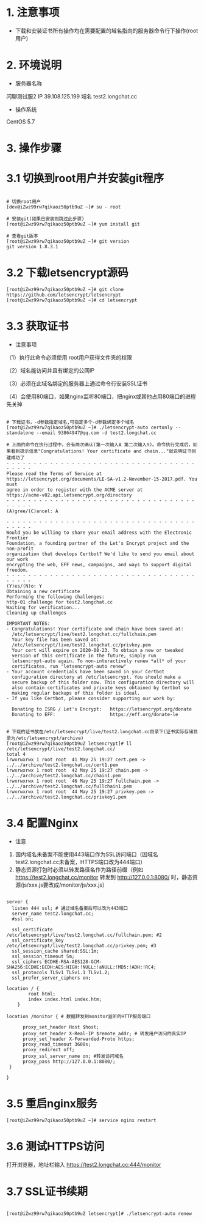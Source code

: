 # 1. 注意事项

* 下载和安装证书所有操作均在需要配置的域名指向的服务器命令行下操作(root用户)

# 2. 环境说明

* 服务器名称
  
 闪聊测试服2 IP 39.108.125.199 域名 test2.longchat.cc

* 操作系统

 CentOS 5.7 

 # 3. 操作步骤

# 3.1 切换到root用户并安装git程序

```shell

# 切换root用户
[dev@iZwz99rw7qikaoz50ptb9uZ ~]# su - root 

# 安装git(如果已安装则跳过此步骤)
[root@iZwz99rw7qikaoz50ptb9uZ ~]# yum install git

# 查看git版本
[root@iZwz99rw7qikaoz50ptb9uZ ~]# git version
git version 1.8.3.1

```

# 3.2 下载letsencrypt源码

```shell
[root@iZwz99rw7qikaoz50ptb9uZ ~]# git clone https://github.com/letsencrypt/letsencrypt 
[root@iZwz99rw7qikaoz50ptb9uZ ~]# cd letsencrypt 
```

# 3.3 获取证书

* 注意事项

（1）执行此命令必须使用 root用户获得文件夹的权限

（2）域名能访问并且有绑定的公网IP

（3）必须在此域名绑定的服务器上通过命令行安装SSL证书

（4）会使用80端口，如果nginx监听80端口，把nginx或其他占用80端口的进程先关掉

 ```shell

# 下载证书，-d参数指定域名,可指定多个-d参数绑定多个域名
[root@iZwz99rw7qikaoz50ptb9uZ ~]# ./letsencrypt-auto certonly --standalone --email 93864947@qq.com -d test2.longchat.cc

# 上面的命令在执行过程中，会有两次确认(第一次输入A 第二次输入Y)。命令执行完成后，如果看到提示信息"Congratulations! Your certificate and chain..."就说明证书创建成功了
- - - - - - - - - - - - - - - - - - - - - - - - - - - - - - - - - - - - - - - -
Please read the Terms of Service at
https://letsencrypt.org/documents/LE-SA-v1.2-November-15-2017.pdf. You must
agree in order to register with the ACME server at
https://acme-v02.api.letsencrypt.org/directory
- - - - - - - - - - - - - - - - - - - - - - - - - - - - - - - - - - - - - - - -
(A)gree/(C)ancel: A

- - - - - - - - - - - - - - - - - - - - - - - - - - - - - - - - - - - - - - - -
Would you be willing to share your email address with the Electronic Frontier
Foundation, a founding partner of the Let's Encrypt project and the non-profit
organization that develops Certbot? We'd like to send you email about our work
encrypting the web, EFF news, campaigns, and ways to support digital freedom.
- - - - - - - - - - - - - - - - - - - - - - - - - - - - - - - - - - - - - - - -
(Y)es/(N)o: Y
Obtaining a new certificate
Performing the following challenges:
http-01 challenge for test2.longchat.cc
Waiting for verification...
Cleaning up challenges

IMPORTANT NOTES:
 - Congratulations! Your certificate and chain have been saved at:
   /etc/letsencrypt/live/test2.longchat.cc/fullchain.pem
   Your key file has been saved at:
   /etc/letsencrypt/live/test2.longchat.cc/privkey.pem
   Your cert will expire on 2020-08-23. To obtain a new or tweaked
   version of this certificate in the future, simply run
   letsencrypt-auto again. To non-interactively renew *all* of your
   certificates, run "letsencrypt-auto renew"
 - Your account credentials have been saved in your Certbot
   configuration directory at /etc/letsencrypt. You should make a
   secure backup of this folder now. This configuration directory will
   also contain certificates and private keys obtained by Certbot so
   making regular backups of this folder is ideal.
 - If you like Certbot, please consider supporting our work by:

   Donating to ISRG / Let's Encrypt:   https://letsencrypt.org/donate
   Donating to EFF:                    https://eff.org/donate-le


# 下载的证书放在/etc/letsencrypt/live/test2.longchat.cc目录下(证书实际存储目录为/etc/letsencrypt/archive)
[root@iZwz99rw7qikaoz50ptb9uZ letsencrypt]# ll /etc/letsencrypt/live/test2.longchat.cc/
total 4 
lrwxrwxrwx 1 root root  41 May 25 19:27 cert.pem -> ../../archive/test2.longchat.cc/cert1.pem
lrwxrwxrwx 1 root root  42 May 25 19:27 chain.pem -> ../../archive/test2.longchat.cc/chain1.pem
lrwxrwxrwx 1 root root  46 May 25 19:27 fullchain.pem -> ../../archive/test2.longchat.cc/fullchain1.pem
lrwxrwxrwx 1 root root  44 May 25 19:27 privkey.pem -> ../../archive/test2.longchat.cc/privkey1.pem

```

# 3.4 配置Nginx

*  注意

1. 国内域名未备案不能使用443端口作为SSL访问端口（因域名test2.longchat.cc未备案，HTTPS端口改为444端口）
2. 静态资源打包时必须以转发路径名作为路径前缀（例如 https://test2.longchat.cc/monitor 转发到 http://127.0.0.1:8080/ 时，静态资源/js/xxx.js要改成/monitor/js/xxx.js）

```nginx

server {
  listen 444 ssl; # 通过域名备案后可以改为443端口
  server_name test2.longchat.cc;
  #ssl on;

  ssl_certificate /etc/letsencrypt/live/test2.longchat.cc/fullchain.pem; #2
  ssl_certificate_key /etc/letsencrypt/live/test2.longchat.cc/privkey.pem; #3
  ssl_session_cache shared:SSL:1m;
  ssl_session_timeout 5m;
  ssl_ciphers ECDHE-RSA-AES128-GCM-SHA256:ECDHE:ECDH:AES:HIGH:!NULL:!aNULL:!MD5:!ADH:!RC4;
  ssl_protocols TLSv1 TLSv1.1 TLSv1.2;
  ssl_prefer_server_ciphers on;

location / {
        root html;
        index index.html index.htm;
    }

location /monitor { # 数据转发到monitor监听的HTTP服务端口

      proxy_set_header Host $host;
      proxy_set_header X-Real-IP $remote_addr; # 转发用户访问的真实IP
      proxy_set_header X-Forwarded-Proto https;
      proxy_read_timeout 3600s;
      proxy_redirect off;
      proxy_ssl_server_name on; #转发访问域名
      proxy_pass http://127.0.0.1:8080/;
 }
 
}

```

# 3.5 重启nginx服务

```shell
[root@iZwz99rw7qikaoz50ptb9uZ ~]# service nginx restart
```

# 3.6 测试HTTPS访问

打开浏览器，地址栏输入 https://test2.longchat.cc:444/monitor

# 3.7 SSL证书续期

```shell

[root@iZwz99rw7qikaoz50ptb9uZ letsencrypt]# ./letsencrypt-auto renew

```